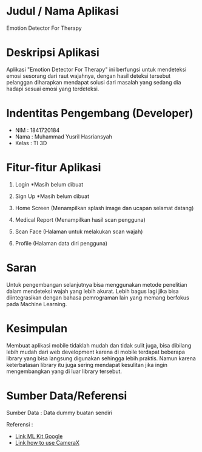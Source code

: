 # Judul / Nama Aplikasi

Emotion Detector For Therapy

# Deskripsi Aplikasi

Aplikasi "Emotion Detector For Therapy" ini berfungsi untuk mendeteksi emosi sesorang dari raut wajahnya, dengan hasil deteksi tersebut pelanggan diharapkan mendapat solusi dari masalah yang sedang dia hadapi sesuai emosi yang terdeteksi. 

# Indentitas Pengembang (Developer)
- NIM : 1841720184
- Nama : Muhammad Yusril Hasriansyah
- Kelas : TI 3D
# Fitur-fitur Aplikasi
1. Login *Masih belum dibuat

2. Sign Up *Masih belum dibuat

3. Home Screen (Menampilkan splash image dan ucapan selamat datang)

4. Medical Report (Menampilkan hasil scan pengguna)

5. Scan Face (Halaman untuk melakukan scan wajah)

6. Profile (Halaman data diri pengguna)

# Saran

Untuk pengembangan selanjutnya bisa menggunakan metode penelitian dalam mendeteksi wajah yang lebih akurat. Lebih bagus lagi jika bisa diintegrasikan dengan bahasa pemrograman lain yang memang berfokus pada Machine Learning.

# Kesimpulan

Membuat aplikasi mobile tidaklah mudah dan tidak sulit juga, bisa dibilang lebih mudah dari web development karena di mobile terdapat beberapa library yang bisa langsung digunakan sehingga lebih praktis. Namun karena keterbatasan library itu juga sering mendapat kesulitan jika ingin mengembangkan yang di luar library tersebut.

# Sumber Data/Referensi
Sumber Data : Data dummy buatan sendiri

Referensi : 

- [Link ML Kit Google](https://developers.google.com/ml-kit/vision/face-detection/android#performance_tips)
- [Link how to use CameraX](https://medium.com/swlh/introduction-to-androids-camerax-with-java-ca384c522c5)